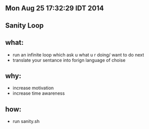 Mon Aug 25 17:32:29 IDT 2014
-----

Sanity Loop
----------

what:
---
- run an infinite loop which ask u what u r doing/ want to do next
- translate your sentance into forign language of choise 

why:
----
- increase motivation
- increase time awareness

how:
---
- run sanity.sh
